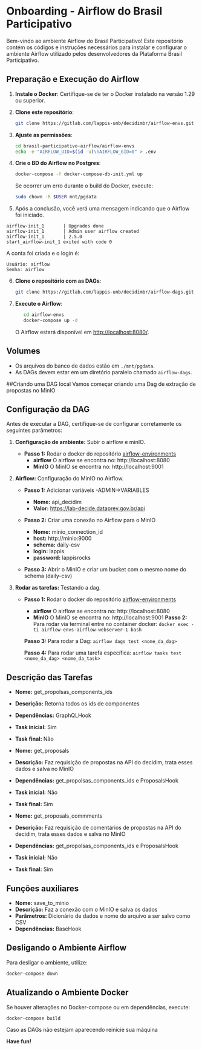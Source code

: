 # Onboarding - Airflow do Brasil Participativo

Bem-vindo ao ambiente Airflow do Brasil Participativo! Este repositório contém os códigos e instruções necessários para instalar e configurar o ambiente Airflow utilizado pelos desenvolvedores da Plataforma Brasil Participativo.

## Preparação e Execução do Airflow

1. **Instale o Docker**: Certifique-se de ter o Docker instalado na versão 1.29 ou superior.


2. **Clone este repositório**: 
    ```bash
    git clone https://gitlab.com/lappis-unb/decidimbr/airflow-envs.git
    ```

3. **Ajuste as permissões**:
    ```bash
    cd brasil-participativo-airflow/airflow-envs
    echo -e "AIRFLOW_UID=$(id -u)\nAIRFLOW_GID=0" > .env
    ```

4. **Crie o BD do Airflow no Postgres**:
    ```bash
    docker-compose -f docker-compose-db-init.yml up
    ```

   Se ocorrer um erro durante o build do Docker, execute:
    ```bash
    sudo chown -R $USER mnt/pgdata
    ```

5. Após a conclusão, você verá uma mensagem indicando que o Airflow foi iniciado.
```
airflow-init_1       | Upgrades done
airflow-init_1       | Admin user airflow created
airflow-init_1       | 2.5.0
start_airflow-init_1 exited with code 0
```
A conta foi criada e o login é:
```
Usuário: airflow
Senha: airflow
```
6. **Clone o repositório com as DAGs**:
    ```bash
    git clone https://gitlab.com/lappis-unb/decidimbr/airflow-dags.git
    ```

7. **Execute o Airflow**:
   ```bash
      cd airflow-envs
      docker-compose up -d
   ```
    O Airflow estará disponível em [http://localhost:8080/](http://localhost:8080/).

## Volumes

- Os arquivos do banco de dados estão em `./mnt/pgdata`.
- As DAGs devem estar em um diretório paralelo chamado `airflow-dags`.

##Criando uma DAG local
Vamos começar criando uma Dag de extração de propostas no MinIO
## Configuração da DAG

Antes de executar a DAG, certifique-se de configurar corretamente os seguintes parâmetros:

1. **Configuração de ambiente:** Subir o airflow e minIO.
    - **Passo 1:** Rodar o docker do repositório [airflow-environments](https://gitlab.com/lappis-unb/decidimbr/airflow-envs)
        - **airflow** O airflow se encontra no: http://localhost:8080
        - **MinIO** O MinIO se encontra no: http://localhost:9001

2. **Airflow:** Configuração do MinIO no Airflow.
    - **Passo 1:** Adicionar variáveis
        -ADMIN->VARIABLES 
        - **Nome:** api_decidim
        - **Valor:** https://lab-decide.dataprev.gov.br/api

    - **Passo 2:** Criar uma conexão no Airflow para o MinIO 
        - **Nome:** minio_connection_id 
        - **host:** http://minio:9000
        - **schema:** daily-csv
        - **login:** lappis
        - **password:** lappisrocks
    
    - **Passo 3:** Abrir o MinIO e criar um bucket com o mesmo nome do schema (daily-csv)
   
3. **Rodar as tarefas:** Testando a dag.
    - **Passo 1:** Rodar o docker do repositório [airflow-environments](https://gitlab.com/lappis-unb/decidimbr/airflow-envs)
        - **airflow** O airflow se encontra no: http://localhost:8080
        - **MinIO** O MinIO se encontra no: http://localhost:9001 
         **Passo 2:** Para rodar via terminal entre no container docker: 
   ```docker exec -ti airflow-envs-airflow-webserver-1 bash```

         **Passo 3:** Para rodar a Dag: ```airflow dags test <nome_da_dag>```

         **Passo 4:** Para rodar uma tarefa específica: ```airflow tasks test <nome_da_dag> <nome_da_task>```


## Descrição das Tarefas

- **Nome:** get_propolsas_components_ids
- **Descrição:** Retorna todos os ids de componentes
- **Dependências:** GraphQLHook
- **Task inicial:** Sim
- **Task final:** Não


- **Nome:** get_proposals
- **Descrição:** Faz requisição de propostas na API do decidim, trata esses dados e salva no MinIO
- **Dependências:** get_propolsas_components_ids e ProposalsHook
- **Task inicial:** Não
- **Task final:** Sim


- **Nome:** get_proposals_commments
- **Descrição:** Faz requisição de comentários de propostas na API do decidim, trata esses dados e salva no MinIO
- **Dependências:** get_propolsas_components_ids e ProposalsHook
- **Task inicial:** Não
- **Task final:** Sim


## Funções auxiliares

- **Nome:** save_to_minio
- **Descrição:** Faz a conexão com o MinIO e salva os dados
- **Parâmetros:** Dicionário de dados e nome do arquivo a ser salvo como CSV
- **Dependências:** BaseHook

## Desligando o Ambiente Airflow

Para desligar o ambiente, utilize:
```bash
docker-compose down
```
## Atualizando o Ambiente Docker
Se houver alterações no Docker-compose ou em dependências, execute:

```bash
docker-compose build
```
Caso as DAGs não estejam aparecendo reinicie sua máquina

**Have fun!**